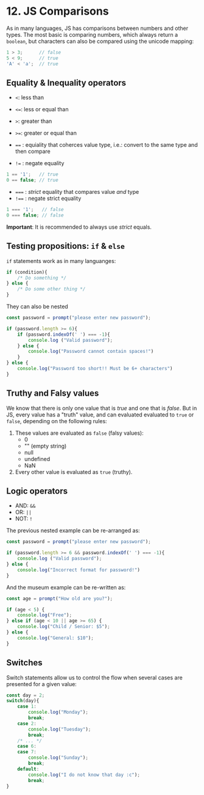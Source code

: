 # 12. JS Comparisons

As in many languages, JS has comparisons between numbers and other types. The most basic is comparing numbers, which always return a `boolean`, but characters can also be compared using the unicode mapping:
```js
1 > 3;      // false
5 < 9;      // true
'A' < 'a';  // true
```

## Equality & Inequality operators

- `<`: less than 
- `<=`: less or equal than
- `>`: greater than
- `>=`: greater or equal than

- `==` : equiality that coherces value type, i.e.: convert to the same type and then compare
- `!=` : negate  equality
```js
1 == '1';   // true
0 == false; // true
```
- `===` : *strict* equality that compares value *and* type
- `!==` : negate strict equality
```js
1 === '1';   // false
0 === false; // false
```

**Important**: It is recommended to always use *strict* equals.


## Testing propositions: `if` & `else`
`if` statements work as in many languanges:
```js
if (condition){
    /* Do something */
} else {
    /* Do some other thing */
}
```

They can also be nested 
```js
const password = prompt("please enter new password");

if (password.length >= 6){
    if (password.indexOf(' ') === -1){
        console.log ("Valid password");
    } else {
        console.log("Password cannot contain spaces!")
    }
} else {
    console.log("Password too short!! Must be 6+ characters")
}
```

## Truthy and Falsy values
We know that there is only one value that is *true* and one that is *false*. But in JS, every value has a "truth" value, and can evaluated evaluated to `true` or `false`, depending on the following rules:

1. These values are evaluated as `false` (falsy values):
    - 0
    - "" (empty string)
    - null
    - undefined
    - NaN
2. Every other value is evaluated as `true` (truthy).


## Logic operators

- AND:  `&&`
- OR:   `||`
- NOT:  `!`

The previous nested example can be re-arranged as:

```js
const password = prompt("please enter new password");

if (password.length >= 6 && password.indexOf(' ') === -1){
    console.log ("Valid password");
} else {
    console.log("Incorrect format for password!")
}
```

And the museum example can be re-written as:
```js
const age = prompt("How old are you?");

if (age < 5) {
    console.log("Free");
} else if (age < 10 || age >= 65) {
    console.log("Child / Senior: $5");
} else {
    console.log("General: $10");
}
```

## Switches

Switch statements allow us to control the flow when several cases are presented for a given value:

```js
const day = 2;
switch(day){
    case 1:
        console.log("Monday");
        break;
    case 2:
        console.log("Tuesday");
        break;
    /* ... */
    case 6:
    case 7:
        console.log("Sunday");
        break;
    default:
        console.log("I do not know that day :c");
        break;
}
```

